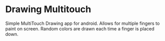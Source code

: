 # Drawing Multitouch
Simple MultiTouch Drawing app for android. Allows for multiple fingers to paint on screen. Random colors are drawn each time a finger is placed down.
